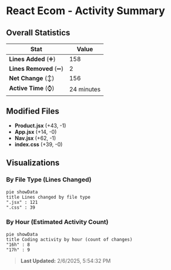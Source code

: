 # React Ecom - Activity Summary 

## Overall Statistics

| Stat                   | Value                                                             |
| ---------------------- | ----------------------------------------------------------------- |
| **Lines Added** (➕)   | 158                                          |
| **Lines Removed** (➖) | 2                                        |
| **Net Change** (↕)    | 156                |
| **Active Time** (⌚)   | 24 minutes |


## Modified Files
- **Product.jsx** (+43, -1)
- **App.jsx** (+14, -0)
- **Nav.jsx** (+62, -1)
- **index.css** (+39, -0)

## Visualizations

### By File Type (Lines Changed)

```mermaid
pie showData
title Lines changed by file type
".jsx" : 121
".css" : 39
```

### By Hour (Estimated Activity Count)

```mermaid
pie showData
title Coding activity by hour (count of changes)
"16h" : 8
"17h" : 9
```


> **Last Updated:** 2/6/2025, 5:54:32 PM